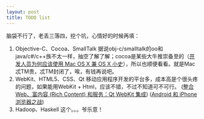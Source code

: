 ```yaml
---
layout: post
title: TODO list
---
```


脑袋不行了，老丢三落四，挖个坑，心情好的时候再填：

1. Objective-C、Cocoa、SmallTalk 
据说obj-c/smalltalk的oo和java/c#/c++族不太一样，抽空了解了解；cocoa是某些大牛推崇备至的（<a href="http://blog.youxu.info/2010/02/28/why-mac-os-x-for-programmers/">开发人员为何应该使用 Mac OS X 兼 OS X 小史</a>），所以也顺便看看。就是Mac忒TM贵，忒TM封闭了，唉，有钱再说吧。
1. WebKit、HTML5、CSS、Qt 
移动应用程序开发的平台多，成本高是个很头疼的问题，如果能用WebKit + Html，应该不错，不过不知道可不可行。
(<a href="http://qt.nokia.com/products-cn/class-library/modular-class-library#info_webkit">整合 Web、富内容 (Rich Content) 和服务：Qt WebKit 集成</a>)
(<a href="http://www.ibm.com/developerworks/cn/opensource/os-androidiphone1/index.html#N100BE">Android 和 iPhone 浏览器之战</a>)
1. Hadoop、Haskell 
这个。。。爷乐意！